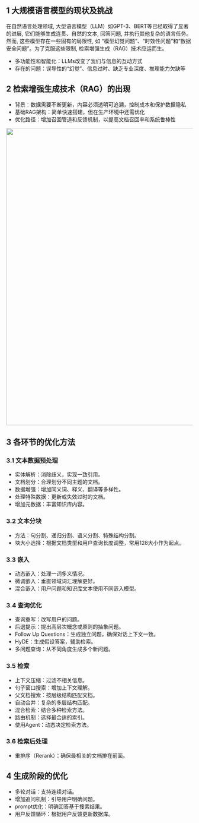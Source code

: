 ## 1 大规模语言模型的现状及挑战
在自然语言处理领域, 大型语言模型（LLM）如GPT-3、BERT等已经取得了显著的进展, 它们能够生成连贯、自然的文本, 回答问题, 并执行其他复杂的语言任务。然而, 这些模型存在一些固有的局限性, 如 “模型幻觉问题”、“时效性问题”和“数据安全问题”。为了克服这些限制, 检索增强生成（RAG）技术应运而生。

- 多功能性和智能化：LLMs改变了我们与信息的互动方式
- 存在的问题：误导性的“幻觉”、信息过时、缺乏专业深度、推理能力欠缺等
## 2 检索增强生成技术（RAG）的出现
- 背景：数据需要不断更新，内容必须透明可追溯，控制成本和保护数据隐私
- 基础RAG架构：简单快速搭建，但在生产环境中还需优化
- 优化路径：增加召回管道和反馈机制，以提高文档召回率和系统鲁棒性


<div align=center>
    <image src="imgs/RAG.png" width=800>
</div>

## 3 各环节的优化方法
### 3.1 文本数据预处理
- 实体解析：消除歧义，实现一致引用。
- 文档划分：合理划分不同主题的文档。
- 数据增强：增加同义词、释义、翻译等多样性。
- 处理特殊数据：更新或失效过时的文档。
- 增加元数据：丰富知识库内容。
### 3.2 文本分块
- 方法：句分割、递归分割、语义分割、特殊结构分割。
- 块大小选择：根据文档类型和用户查询长度调整，常用128大小作为起点。
### 3.3 嵌入
- 动态嵌入：处理一词多义情况。
- 微调嵌入：垂直领域词汇理解更好。
- 混合嵌入：用户问题和知识库文本使用不同嵌入模型。
### 3.4 查询优化
- 查询重写：改写用户的问题。
- 后退提示：提出高层次概念或原则的抽象问题。
- Follow Up Questions：生成独立问题，确保对话上下文一致。
- HyDE：生成假设答案，辅助检索。
- 多问题查询：从不同角度生成多个新问题。
### 3.5 检索
- 上下文压缩：过滤不相关信息。
- 句子窗口搜索：增加上下文理解。
- 父文档搜索：按层级结构匹配文档。
- 自动合并：复杂的多层结构匹配。
- 混合检索：结合多种检索方法。
- 路由机制：选择最合适的索引。
- 使用Agent：动态决定检索方法。
### 3.6 检索后处理
- 重排序（Rerank）：确保最相关的文档排在前面。
## 4 生成阶段的优化
- 多轮对话：支持连续对话。
- 增加追问机制：引导用户明确问题。
- prompt优化：明确回答基于搜索结果。
- 用户反馈循环：根据用户反馈更新数据库。

